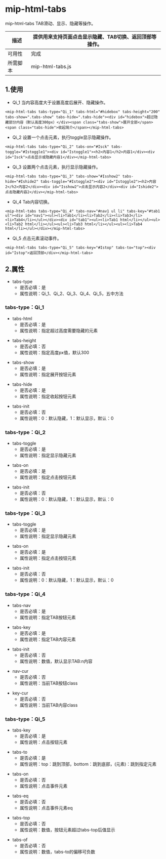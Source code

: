 # **mip-html-tabs**
mip-html-tabs TAB滑动、显示、隐藏等操作。
<table><thead>
<tr>
<th>描述</th>
<th>提供用来支持页面点击显示隐藏、TAB切换、返回顶部等操作。</th>
</tr>
</thead><tbody>
<tr>
<td>可用性</td>
<td>完成</td>
</tr>
<tr>
<td>所需脚本</td>
<td>mip-html-tabs.js</td>
</tr>
</tbody></table>

## 1.使用

- Qi_1 当内容高度大于设置高度后展开、隐藏操作。

`<mip-html-tabs tabs-type="Qi_1" tabs-html="#hidebox" tabs-height="200" tabs-show=".tabs-show" tabs-hide=".tabs-hide"><div id="hidebox">超过隐藏部分内容（默认高度300px）</div><span class="tabs-show">展开全部</span><span class="tabs-hide">收起简介</span></mip-html-tabs>`

- Qi_2 设置一个点击元素，执行toggle显示隐藏操作。

`<mip-html-tabs tabs-type="Qi_2" tabs-on="#Isck" tabs-toggle="#Istoggle1"><div id="Istoggle1"><h2>内容1</h2>内容1</div><div id="Isck">点击显示或隐藏内容1</div></mip-html-tabs>`

- Qi_3 设置两个点击元素，执行显示隐藏操作。

`<mip-html-tabs tabs-type="Qi_3" tabs-show="#Isshow2" tabs-hide="#Ishide2" tabs-toggle="#Istoggle2"><div id="Istoggle2"><h2>内容2</h2>内容2</div><div id="Isshow2">点击显示内容2</div><div id="Ishide2">点击隐藏内容2</div></mip-html-tabs>`

- Qi_4 Tab内容切换。

`<mip-html-tabs tabs-type="Qi_4" tabs-nav="#nav1 ul li" tabs-key="#tab1 ul"><div id="nav1"><ul><li>Tab1</li><li>Tab2</li><li>Tab3</li><li>Tab4</li></ul></div><div id="tab1"><ul><li>Tab1 html</li></ul><ul><li>Tab2 html</li></ul><ul><li>Tab3 html</li></ul><ul><li>Tab4 html</li></ul></div></mip-html-tabs>`

- Qi_5 点击元素滚动事件。

`<mip-html-tabs tabs-type="Qi_5" tabs-key="#Istop" tabs-to="top"><div id="Istop">返回顶部</div></mip-html-tabs>`

## 2.属性

<ul><li>tabs-type<ul>
<li>是否必填：是</li>
<li>属性说明：Qi_1、Qi_2、Qi_3、Qi_4、Qi_5，五中方法</li>
</ul></li></ul>

### tabs-type：Qi_1
<ul><li>tabs-html<ul>
<li>是否必填：是</li>
<li>属性说明：指定超过高度需要隐藏的元素</li>
</ul></li></ul>
<ul><li>tabs-height<ul>
<li>是否必填：否</li>
<li>属性说明：指定高度px值，默认300</li>
</ul></li></ul>
<ul><li>tabs-show<ul>
<li>是否必填：是</li>
<li>属性说明：指定展开按钮元素</li>
</ul></li></ul>
<ul><li>tabs-hide<ul>
<li>是否必填：是</li>
<li>属性说明：指定收起按钮元素</li>
</ul></li></ul>
<ul><li>tabs-init<ul>
<li>是否必填：否</li>
<li>属性说明：0：默认隐藏，1：默认显示，默认：0</li>
</ul></li></ul>

### tabs-type：Qi_2
<ul><li>tabs-toggle<ul>
<li>是否必填：是</li>
<li>属性说明：指定显示隐藏元素</li>
</ul></li></ul>
<ul><li>tabs-on<ul>
<li>是否必填：是</li>
<li>属性说明：指定点击按钮元素</li>
</ul></li></ul>
<ul><li>tabs-init<ul>
<li>是否必填：否</li>
<li>属性说明：0：默认隐藏，1：默认显示，默认：0</li>
</ul></li></ul>

### tabs-type：Qi_3
<ul><li>tabs-toggle<ul>
<li>是否必填：是</li>
<li>属性说明：指定显示隐藏元素</li>
</ul></li></ul>
<ul><li>tabs-on<ul>
<li>是否必填：是</li>
<li>属性说明：指定点击按钮元素</li>
</ul></li></ul>
<ul><li>tabs-init<ul>
<li>是否必填：否</li>
<li>属性说明：0：默认隐藏，1：默认显示，默认：0</li>
</ul></li></ul>

### tabs-type：Qi_4
<ul><li>tabs-nav<ul>
<li>是否必填：是</li>
<li>属性说明：指定TAB按钮元素</li>
</ul></li></ul>
<ul><li>tabs-key<ul>
<li>是否必填：是</li>
<li>属性说明：指定TAB内容元素</li>
</ul></li></ul>
<ul><li>tabs-init<ul>
<li>是否必填：否</li>
<li>属性说明：数值，默认显示TAB:n内容</li>
</ul></li></ul>
<ul><li>nav-cur<ul>
<li>是否必填：否</li>
<li>属性说明：当前TAB按钮class</li>
</ul></li></ul>
<ul><li>key-cur<ul>
<li>是否必填：否</li>
<li>属性说明：当前TAB内容class</li>
</ul></li></ul>

### tabs-type：Qi_5
<ul><li>tabs-key<ul>
<li>是否必填：是</li>
<li>属性说明：点击按钮元素</li>
</ul></li></ul>
<ul><li>tabs-to<ul>
<li>是否必填：是</li>
<li>属性说明：top：跳到顶部，bottom：跳到底部，(元素)：跳到指定元素</li>
</ul></li></ul>
<ul><li>tabs-on<ul>
<li>是否必填：否</li>
<li>属性说明：点击事件元素</li>
</ul></li></ul>
<ul><li>tabs-eq<ul>
<li>是否必填：否</li>
<li>属性说明：点击事件元素eq</li>
</ul></li></ul>
<ul><li>tabs-top<ul>
<li>是否必填：否</li>
<li>属性说明：数值，按钮元素超过tabs-top后值显示</li>
</ul></li></ul>
<ul><li>tabs-of<ul>
<li>是否必填：否</li>
<li>属性说明：数值，tabs-to的偏移可负数</li>
</ul></li></ul>
